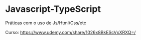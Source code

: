 # Javascript-TypeScript

Práticas com o uso de Js/Html/Css/etc

Curso: https://www.udemy.com/share/1026x8BkEScVxXRXQ=/




